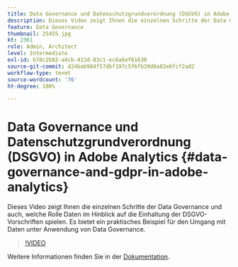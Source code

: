 ```yaml
---
title: Data Governance und Datenschutzgrundverordnung (DSGVO) in Adobe Analytics
description: Dieses Video zeigt Ihnen die einzelnen Schritte der Data Governance und auch, welche Rolle Daten im Hinblick auf die Einhaltung der DSGVO-Vorschriften spielen. Es bietet ein praktisches Beispiel für den Umgang mit Daten unter Anwendung von Data Governance.
feature: Data Governance
thumbnail: 25455.jpg
kt: 2361
role: Admin, Architect
level: Intermediate
exl-id: b78c2b02-a4cb-413d-83c1-ec6a6ef61630
source-git-commit: d24bab984f57dbf197c5f6fb39d0a82e6fcf2ad2
workflow-type: tm+mt
source-wordcount: '76'
ht-degree: 100%

---
```


# Data Governance und Datenschutzgrundverordnung (DSGVO) in Adobe Analytics {#data-governance-and-gdpr-in-adobe-analytics}

Dieses Video zeigt Ihnen die einzelnen Schritte der Data Governance und auch, welche Rolle Daten im Hinblick auf die Einhaltung der DSGVO-Vorschriften spielen. Es bietet ein praktisches Beispiel für den Umgang mit Daten unter Anwendung von Data Governance.

>[!VIDEO](https://video.tv.adobe.com/v/40785/?quality=12&learn=on&captions=ger)

Weitere Informationen finden Sie in der [Dokumentation](https://experienceleague.adobe.com/docs/analytics/admin/data-governance/an-gdpr-overview.html?lang=de).
